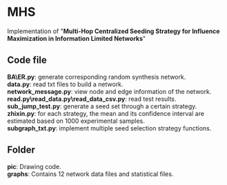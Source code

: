# MHS
Implementation of "**Multi-Hop Centralized Seeding Strategy for Influence Maximization in Information Limited Networks**"

## Code file
**BA\ER.py**: 
generate corresponding random synthesis network.<br>
**data.py**: read txt files to build a network.<br>
**network_message.py**: view node and edge information of the network.<br>
**read.py\read_data.py\read_data_csv.py**: read test results.<br>
**sub_jump_test.py**: generate a seed set through a certain strategy.<br>
**zhixin.py**: for each strategy, the mean and its confidence interval are estimated based on 1000 experimental samples.<br>
**subgraph_txt.py**: implement multiple seed selection strategy functions.<br>

## Folder
**pic**: Drawing code.<br>
**graphs**: Contains 12 network data files and statistical files.<br>
